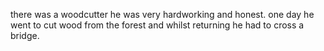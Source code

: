 there was a woodcutter he was very hardworking and honest.
one day he went to cut wood from the forest and whilst returning he had to cross a bridge.
